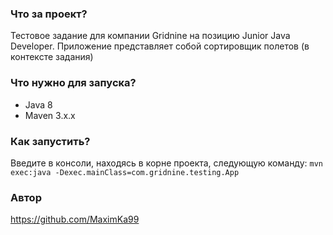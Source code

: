 ### Что за проект?
Тестовое задание для компании Gridnine на позицию Junior Java Developer. Приложение представляет собой сортировщик
полетов (в контексте задания)

### Что нужно для запуска?
- Java 8
- Maven 3.x.x

### Как запустить?
Введите в консоли, находясь в корне проекта, следующую команду:
`mvn exec:java -Dexec.mainClass=com.gridnine.testing.App`

### Автор
https://github.com/MaximKa99